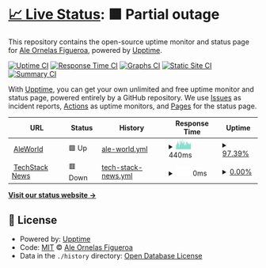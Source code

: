 # [📈 Live Status](https://status.homie.mx): <!--live status--> **🟧 Partial outage**

This repository contains the open-source uptime monitor and status page for [Ale Ornelas Figueroa](http://www.ale.world), powered by [Upptime](https://github.com/upptime/upptime).

[![Uptime CI](https://github.com/yknx4/aleworld-status/workflows/Uptime%20CI/badge.svg)](https://github.com/yknx4/aleworld-status/actions?query=workflow%3A%22Uptime+CI%22)
[![Response Time CI](https://github.com/yknx4/aleworld-status/workflows/Response%20Time%20CI/badge.svg)](https://github.com/yknx4/aleworld-status/actions?query=workflow%3A%22Response+Time+CI%22)
[![Graphs CI](https://github.com/yknx4/aleworld-status/workflows/Graphs%20CI/badge.svg)](https://github.com/yknx4/aleworld-status/actions?query=workflow%3A%22Graphs+CI%22)
[![Static Site CI](https://github.com/yknx4/aleworld-status/workflows/Static%20Site%20CI/badge.svg)](https://github.com/yknx4/aleworld-status/actions?query=workflow%3A%22Static+Site+CI%22)
[![Summary CI](https://github.com/yknx4/aleworld-status/workflows/Summary%20CI/badge.svg)](https://github.com/yknx4/aleworld-status/actions?query=workflow%3A%22Summary+CI%22)

With [Upptime](https://upptime.js.org), you can get your own unlimited and free uptime monitor and status page, powered entirely by a GitHub repository. We use [Issues](https://github.com/yknx4/aleworld-status/issues) as incident reports, [Actions](https://github.com/yknx4/aleworld-status/actions) as uptime monitors, and [Pages](https://status.homie.mx) for the status page.

<!--start: status pages-->
<!-- This summary is generated by Upptime (https://github.com/upptime/upptime) -->
<!-- Do not edit this manually, your changes will be overwritten -->
<!-- prettier-ignore -->
| URL | Status | History | Response Time | Uptime |
| --- | ------ | ------- | ------------- | ------ |
| <img alt="" src="https://favicons.githubusercontent.com/www.ale.world" height="13"> [AleWorld](https://www.ale.world) | 🟩 Up | [ale-world.yml](https://github.com/yknx4/aleworld-status/commits/HEAD/history/ale-world.yml) | <details><summary><img alt="Response time graph" src="./graphs/ale-world/response-time-week.png" height="20"> 440ms</summary><br><a href="https://status.ale.world/history/ale-world"><img alt="Response time 375" src="https://img.shields.io/endpoint?url=https%3A%2F%2Fraw.githubusercontent.com%2Fyknx4%2Faleworld-status%2FHEAD%2Fapi%2Fale-world%2Fresponse-time.json"></a><br><a href="https://status.ale.world/history/ale-world"><img alt="24-hour response time 450" src="https://img.shields.io/endpoint?url=https%3A%2F%2Fraw.githubusercontent.com%2Fyknx4%2Faleworld-status%2FHEAD%2Fapi%2Fale-world%2Fresponse-time-day.json"></a><br><a href="https://status.ale.world/history/ale-world"><img alt="7-day response time 440" src="https://img.shields.io/endpoint?url=https%3A%2F%2Fraw.githubusercontent.com%2Fyknx4%2Faleworld-status%2FHEAD%2Fapi%2Fale-world%2Fresponse-time-week.json"></a><br><a href="https://status.ale.world/history/ale-world"><img alt="30-day response time 392" src="https://img.shields.io/endpoint?url=https%3A%2F%2Fraw.githubusercontent.com%2Fyknx4%2Faleworld-status%2FHEAD%2Fapi%2Fale-world%2Fresponse-time-month.json"></a><br><a href="https://status.ale.world/history/ale-world"><img alt="1-year response time 383" src="https://img.shields.io/endpoint?url=https%3A%2F%2Fraw.githubusercontent.com%2Fyknx4%2Faleworld-status%2FHEAD%2Fapi%2Fale-world%2Fresponse-time-year.json"></a></details> | <details><summary><a href="https://status.ale.world/history/ale-world">97.39%</a></summary><a href="https://status.ale.world/history/ale-world"><img alt="All-time uptime 34.89%" src="https://img.shields.io/endpoint?url=https%3A%2F%2Fraw.githubusercontent.com%2Fyknx4%2Faleworld-status%2FHEAD%2Fapi%2Fale-world%2Fuptime.json"></a><br><a href="https://status.ale.world/history/ale-world"><img alt="24-hour uptime 85.31%" src="https://img.shields.io/endpoint?url=https%3A%2F%2Fraw.githubusercontent.com%2Fyknx4%2Faleworld-status%2FHEAD%2Fapi%2Fale-world%2Fuptime-day.json"></a><br><a href="https://status.ale.world/history/ale-world"><img alt="7-day uptime 97.39%" src="https://img.shields.io/endpoint?url=https%3A%2F%2Fraw.githubusercontent.com%2Fyknx4%2Faleworld-status%2FHEAD%2Fapi%2Fale-world%2Fuptime-week.json"></a><br><a href="https://status.ale.world/history/ale-world"><img alt="30-day uptime 49.39%" src="https://img.shields.io/endpoint?url=https%3A%2F%2Fraw.githubusercontent.com%2Fyknx4%2Faleworld-status%2FHEAD%2Fapi%2Fale-world%2Fuptime-month.json"></a><br><a href="https://status.ale.world/history/ale-world"><img alt="1-year uptime 34.54%" src="https://img.shields.io/endpoint?url=https%3A%2F%2Fraw.githubusercontent.com%2Fyknx4%2Faleworld-status%2FHEAD%2Fapi%2Fale-world%2Fuptime-year.json"></a></details>
| <img alt="" src="https://favicons.githubusercontent.com/techstack.news" height="13"> [TechStack News](https://techstack.news) | 🟥 Down | [tech-stack-news.yml](https://github.com/yknx4/aleworld-status/commits/HEAD/history/tech-stack-news.yml) | <details><summary><img alt="Response time graph" src="./graphs/tech-stack-news/response-time-week.png" height="20"> 0ms</summary><br><a href="https://status.ale.world/history/tech-stack-news"><img alt="Response time 333" src="https://img.shields.io/endpoint?url=https%3A%2F%2Fraw.githubusercontent.com%2Fyknx4%2Faleworld-status%2FHEAD%2Fapi%2Ftech-stack-news%2Fresponse-time.json"></a><br><a href="https://status.ale.world/history/tech-stack-news"><img alt="24-hour response time 0" src="https://img.shields.io/endpoint?url=https%3A%2F%2Fraw.githubusercontent.com%2Fyknx4%2Faleworld-status%2FHEAD%2Fapi%2Ftech-stack-news%2Fresponse-time-day.json"></a><br><a href="https://status.ale.world/history/tech-stack-news"><img alt="7-day response time 0" src="https://img.shields.io/endpoint?url=https%3A%2F%2Fraw.githubusercontent.com%2Fyknx4%2Faleworld-status%2FHEAD%2Fapi%2Ftech-stack-news%2Fresponse-time-week.json"></a><br><a href="https://status.ale.world/history/tech-stack-news"><img alt="30-day response time 0" src="https://img.shields.io/endpoint?url=https%3A%2F%2Fraw.githubusercontent.com%2Fyknx4%2Faleworld-status%2FHEAD%2Fapi%2Ftech-stack-news%2Fresponse-time-month.json"></a><br><a href="https://status.ale.world/history/tech-stack-news"><img alt="1-year response time 365" src="https://img.shields.io/endpoint?url=https%3A%2F%2Fraw.githubusercontent.com%2Fyknx4%2Faleworld-status%2FHEAD%2Fapi%2Ftech-stack-news%2Fresponse-time-year.json"></a></details> | <details><summary><a href="https://status.ale.world/history/tech-stack-news">0.00%</a></summary><a href="https://status.ale.world/history/tech-stack-news"><img alt="All-time uptime 32.19%" src="https://img.shields.io/endpoint?url=https%3A%2F%2Fraw.githubusercontent.com%2Fyknx4%2Faleworld-status%2FHEAD%2Fapi%2Ftech-stack-news%2Fuptime.json"></a><br><a href="https://status.ale.world/history/tech-stack-news"><img alt="24-hour uptime 0.00%" src="https://img.shields.io/endpoint?url=https%3A%2F%2Fraw.githubusercontent.com%2Fyknx4%2Faleworld-status%2FHEAD%2Fapi%2Ftech-stack-news%2Fuptime-day.json"></a><br><a href="https://status.ale.world/history/tech-stack-news"><img alt="7-day uptime 0.00%" src="https://img.shields.io/endpoint?url=https%3A%2F%2Fraw.githubusercontent.com%2Fyknx4%2Faleworld-status%2FHEAD%2Fapi%2Ftech-stack-news%2Fuptime-week.json"></a><br><a href="https://status.ale.world/history/tech-stack-news"><img alt="30-day uptime 0.00%" src="https://img.shields.io/endpoint?url=https%3A%2F%2Fraw.githubusercontent.com%2Fyknx4%2Faleworld-status%2FHEAD%2Fapi%2Ftech-stack-news%2Fuptime-month.json"></a><br><a href="https://status.ale.world/history/tech-stack-news"><img alt="1-year uptime 31.27%" src="https://img.shields.io/endpoint?url=https%3A%2F%2Fraw.githubusercontent.com%2Fyknx4%2Faleworld-status%2FHEAD%2Fapi%2Ftech-stack-news%2Fuptime-year.json"></a></details>

<!--end: status pages-->

[**Visit our status website →**](https://status.homie.mx)

## 📄 License

- Powered by: [Upptime](https://github.com/upptime/upptime)
- Code: [MIT](./LICENSE) © [Ale Ornelas Figueroa](http://www.ale.world)
- Data in the `./history` directory: [Open Database License](https://opendatacommons.org/licenses/odbl/1-0/)
